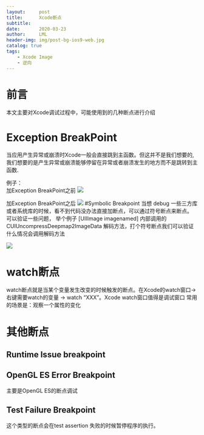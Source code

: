 ```yaml
---
layout:     post
title:      Xcode断点
subtitle:   
date:       2020-03-23
author:     LML
header-img: img/post-bg-ios9-web.jpg
catalog: true
tags:
    - Xcode Image
    - 逆向
---
```


# 前言
本文主要对Xcode调试过程中，可能使用到的几种断点进行介绍

# Exception BreakPoint
当应用产生异常或崩溃时Xcode一般会直接跳到主函数。但这并不是我们想要的, 我们想要的是产生异常或崩溃能够停留在异常或者崩溃发生的地方而不是跳转到主函数.  

例子：  
加Exception BreakPoint之前
![](https://pic.downk.cc/item/5ea96aecc2a9a83be552eb4e.jpg)

加Exception BreakPoint之后
![](https://pic.downk.cc/item/5ea96a88c2a9a83be5529580.jpg)
#Symbolic Breakpoint
当想 debug 一些三方库或者系统库的时候，看不到代码没办法直接加断点，可以通过符号断点来断点。
可以验证一些问题，
举个例子
[UIIImage imagenamed] 内部调用的 CUIUncompressDeepmap2ImageData 解码方法，打个符号断点我们可以验证什么情况会调用解码方法

![](https://pic.downk.cc/item/5ea96cddc2a9a83be5550585.jpg)

# watch断点
watch断点就是当某个变量发生改变的时候触发的断点。在Xcode的watch窗口-> 右键需要watch的变量 -> watch “XXX”。Xcode watch窗口值得是调试窗口
常用的场景是：观察一个属性的变化
# 其他断点
## Runtime Issue breakpoint
## OpenGL ES Error Breakpoint  
主要是OpenGL ES的断点调试
## Test Failure Breakpoint  
这个类型的断点会在test assertion 失败的时候暂停程序的执行。




